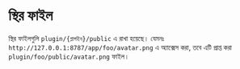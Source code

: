 # স্থির ফাইল
স্থির ফাইলগুলি `plugin/{প্লাগইন}/public` এ রাখা হয়েছে।
যেমনঃ `http://127.0.0.1:8787/app/foo/avatar.png` এ অ্যাক্সেস করা, তবে এটি প্রাপ্ত করা `plugin/foo/public/avatar.png` ফাইল।
